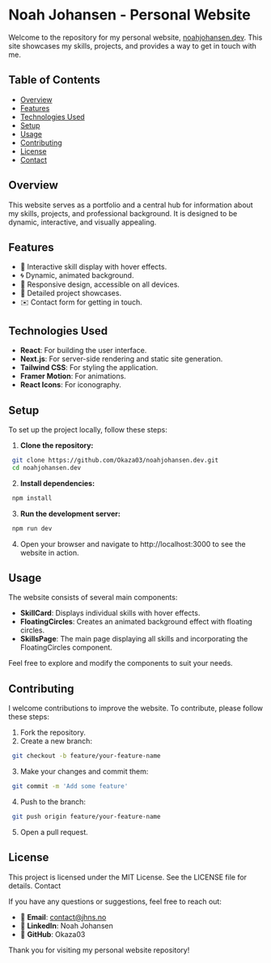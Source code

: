 # Noah Johansen - Personal Website

Welcome to the repository for my personal website, [noahjohansen.dev](https://github.com/Okaza03/noahjohansen.dev). This site showcases my skills, projects, and provides a way to get in touch with me.

## Table of Contents

- [Overview](#overview)
- [Features](#features)
- [Technologies Used](#technologies-used)
- [Setup](#setup)
- [Usage](#usage)
- [Contributing](#contributing)
- [License](#license)
- [Contact](#contact)

## Overview

This website serves as a portfolio and a central hub for information about my skills, projects, and professional background. It is designed to be dynamic, interactive, and visually appealing.

## Features

- 🎨 Interactive skill display with hover effects.
- 🌀 Dynamic, animated background.
- 📱 Responsive design, accessible on all devices.
- 💼 Detailed project showcases.
- ✉️ Contact form for getting in touch.

## Technologies Used

- **React**: For building the user interface.
- **Next.js**: For server-side rendering and static site generation.
- **Tailwind CSS**: For styling the application.
- **Framer Motion**: For animations.
- **React Icons**: For iconography.

## Setup

To set up the project locally, follow these steps:

1. **Clone the repository:**

```sh
 git clone https://github.com/Okaza03/noahjohansen.dev.git
 cd noahjohansen.dev

```

2. **Install dependencies:**

```sh
 npm install

```

3. **Run the development server:**

```sh
 npm run dev

```

4.  Open your browser and navigate to http://localhost:3000 to see the website in action.

## Usage

The website consists of several main components:

- **SkillCard**: Displays individual skills with hover effects.
- **FloatingCircles**: Creates an animated background effect with floating circles.
- **SkillsPage**: The main page displaying all skills and incorporating the FloatingCircles component.

Feel free to explore and modify the components to suit your needs.

## Contributing

I welcome contributions to improve the website. To contribute, please follow these steps:

1.  Fork the repository.
2.  Create a new branch:

```sh
 git checkout -b feature/your-feature-name
```

3. Make your changes and commit them:

```sh
 git commit -m 'Add some feature'
```

4. Push to the branch:

```sh
 git push origin feature/your-feature-name
```

5.  Open a pull request.

## License

This project is licensed under the MIT License. See the LICENSE file for details.
Contact

If you have any questions or suggestions, feel free to reach out:

- 📧 **Email**: contact@jhns.no
- 🔗 **LinkedIn**: Noah Johansen
- 🐙 **GitHub**: Okaza03

Thank you for visiting my personal website repository!
